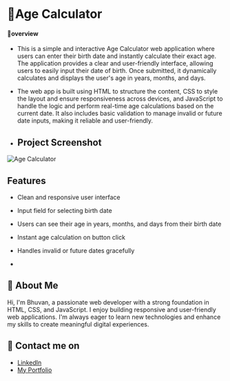 # 🧮Age Calculator 

#### 🔰overview
- This is a simple and interactive Age Calculator web application where users can enter their birth date and instantly calculate their exact age. The application provides a clear and user-friendly interface, allowing users to easily input their date of birth. Once submitted, it dynamically calculates and displays the user's age in years, months, and days.

- The web app is built using HTML to structure the content, CSS to style the layout and ensure responsiveness across devices, and JavaScript to handle the logic and perform real-time age calculations based on the current date. It also includes basic validation to manage invalid or future date inputs, making it reliable and user-friendly.
- ## Project Screenshot
![Age Calculator](https://github.com/user-attachments/assets/a66bcf2d-6939-4c46-b3bb-c2fe8ba84147)
## Features
- Clean and responsive user interface

- Input field for selecting birth date

- Users can see their age in years, months, and days from their birth date

- Instant age calculation on button click

- Handles invalid or future dates gracefully
- 
## 👦 About Me
Hi, I'm Bhuvan, a passionate web developer with a strong foundation in HTML, CSS, and JavaScript. I enjoy building responsive and user-friendly web applications. I'm always eager to learn new technologies and enhance my skills to create meaningful digital experiences.

## 🔗 Contact me on
- [LinkedIn](https://www.linkedin.com/in/bhuvan-anupoju/)
 - [My Portfolio](https://bhuvan-anupoju.github.io/Bhuvan.dev/)

